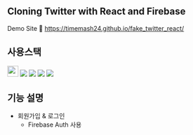 ## Cloning Twitter with React and Firebase
Demo Site 🔗 https://timemash24.github.io/fake_twitter_react/

## 사용스택
<div>
<img src="https://img.shields.io/badge/Firebase-9.10.0-lightgrey?style=flat&logo=firebase&logoColor=FFCA28" height='25px' margin='5px'/> <img src="https://img.shields.io/badge/React 18.2.0-61DAFB?style=flat-square&logo=react&logoColor=white"/> <img src="https://img.shields.io/badge/Javascript-F7DF1E?style=flat-square&logo=javascript&logoColor=white"/> <img src="https://img.shields.io/badge/HTML5-E34F26?style=flat-square&logo=html5&logoColor=white"/> <img src="https://img.shields.io/badge/CSS3-#572B6?style=flat-square&logo=css3&logoColor=white"/>
</div>

## 기능 설명
- 회원가입 & 로그인
  - Firebase Auth 사용
